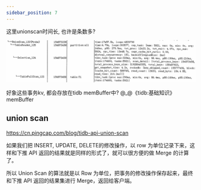 ```yaml
---
sidebar_position: 7
---
```

这里unionscan时间长, 也许是条数多?

![计划-UnionScan](./img/计划-UnionScan.jpg)

好象这些事务kv, 都会存放在tidb memBuffer中?
@_@《tidb:基础知识》memBuffer

## union scan

https://cn.pingcap.com/blog/tidb-api-union-scan

如果我们把 INSERT, UPDATE, DELETE的修改操作，以 row 为单位记录下来，这样和下推 API 返回的结果就是同样的形式了，就可以很方便的做 Merge 的计算了。

所以 Union Scan 的算法就是以 Row 为单位，把事务的修改操作保存起来，最终和下推 API 返回的结果集进行 Merge，返回给客户端。




